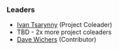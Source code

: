 ### Leaders

* [Ivan Tsarynny](mailto:ivan@feroot.com) (Project Coleader)
* TBD - 2x more project coleaders
* [Dave Wichers](mailto:dave.wichers@owasp.org) (Contributor)

